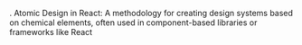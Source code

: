 . Atomic Design in React: A methodology for creating design systems based on chemical elements, often used in component-based libraries or frameworks like React